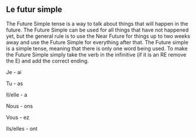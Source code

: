 ## **Le futur simple**

The Future Simple tense is a way to talk about things that will happen in the future. The Future Simple can be used for all things that have not happened yet, but the general rule is to use the Near Future for things up to two weeks away and use the Future Simple for everything after that. The Future simple is a simple tense, meaning that there is only one word being used. To make the Future Simple simply take the verb in the infinitive (if it is an RE remove the E) and add the correct ending.

Je - ai

Tu - as

Il/elle - a

Nous - ons

Vous - ez

Ils/elles - ont
